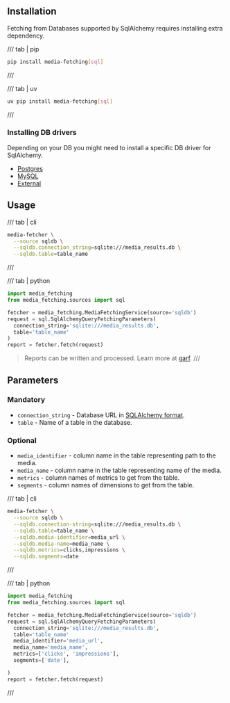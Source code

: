
## Installation

Fetching from Databases supported by SqlAlchemy requires installing extra dependency.

/// tab | pip
```bash
pip install media-fetching[sql]
```
///

/// tab | uv
```bash
uv pip install media-fetching[sql]
```
///

### Installing DB drivers

Depending on your DB you might need to install a specific DB driver for SqlAlchemy.

* [Postgres](https://docs.sqlalchemy.org/en/20/core/engines.html#postgresql)
* [MySQL](https://docs.sqlalchemy.org/en/20/core/engines.html#mysql)
* [External](https://docs.sqlalchemy.org/en/20/dialects/index.html)

## Usage

/// tab | cli
```bash
media-fetcher \
  --source sqldb \
  --sqldb.connection_string=sqlite:///media_results.db \
  --sqldb.table=table_name
```
///

/// tab | python

```python
import media_fetching
from media_fetching.sources import sql

fetcher = media_fetching.MediaFetchingService(source='sqldb')
request = sql.SqlAlchemyQueryFetchingParameters(
  connection_string='sqlite:///media_results.db',
  table='table_name'
)
report = fetcher.fetch(request)
```

> Reports can be written and processed. Learn more at [garf](https://google.github.io/garf/).
///




## Parameters

###  Mandatory

* `connection_string` - Database URL in [SQLAlchemy format](https://docs.sqlalchemy.org/en/20/core/engines.html).
* `table` - Name of a table in the database.

### Optional

* `media_identifier` - column name in the table representing path to the media.
* `media_name` - column name in the table representing name of the media.
* `metrics` - column names of metrics to get from the table.
* `segments` - column names of dimensions to get from the table.


/// tab | cli
```bash
media-fetcher \
  --source sqldb \
  --sqldb.connection-string=sqlite:///media_results.db \
  --sqldb.table=table_name \
  --sqldb.media-identifier=media_url \
  --sqldb.media-name=media_name \
  --sqldb.metrics=clicks,impressions \
  --sqldb.segments=date
```
///

/// tab | python

```python
import media_fetching
from media_fetching.sources import sql

fetcher = media_fetching.MediaFetchingService(source='sqldb')
request = sql.SqlAlchemyQueryFetchingParameters(
  connection_string='sqlite:///media_results.db',
  table='table_name'
  media_identifier='media_url',
  media_name='media_name',
  metrics=['clicks', 'impressions'],
  segments=['date'],

)
report = fetcher.fetch(request)
```
///
